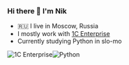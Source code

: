 ### Hi there 👋 I'm Nik

- :ru: I live in Moscow, Russia
- I mostly work with [1C Enterprise](https://1c-dn.com/)
- Currently studying Python in slo-mo

![1C Enterprise](https://img.shields.io/badge/-1C%20Enterprise-yellow)![Python](https://img.shields.io/badge/-Python-blue)
